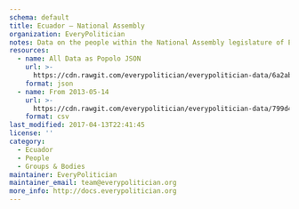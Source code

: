 ```yaml
---
schema: default
title: Ecuador — National Assembly
organization: EveryPolitician
notes: Data on the people within the National Assembly legislature of Ecuador.
resources:
  - name: All Data as Popolo JSON
    url: >-
      https://cdn.rawgit.com/everypolitician/everypolitician-data/6a2abb42afebe49ef1fd6c6cd1c5c458b6967307/data/Ecuador/Asamblea/ep-popolo-v1.0.json
    format: json
  - name: From 2013-05-14
    url: >-
      https://cdn.rawgit.com/everypolitician/everypolitician-data/799d41931171634360e6e993af62376ed26fc444/data/Ecuador/Asamblea/term-2013.csv
    format: csv
last_modified: 2017-04-13T22:41:45
license: ''
category:
  - Ecuador
  - People
  - Groups & Bodies
maintainer: EveryPolitician
maintainer_email: team@everypolitician.org
more_info: http://docs.everypolitician.org
---
```

